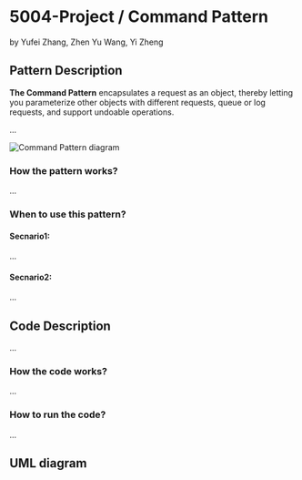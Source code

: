 # 5004-Project / Command Pattern

by Yufei Zhang, Zhen Yu Wang, Yi Zheng

## Pattern Description
**The Command Pattern** encapsulates a request as an object, thereby letting you parameterize other objects with different
requests, queue or log requests, and support undoable operations.

...

![Command Pattern diagram](./Desktop/WechatIMG206.jpeg)

### How the pattern works?
...
### When to use this pattern?

#### Secnario1:
...

#### Secnario2:
...

## Code Description
...
### How the code works?
...
### How to run the code?
...
## UML diagram
